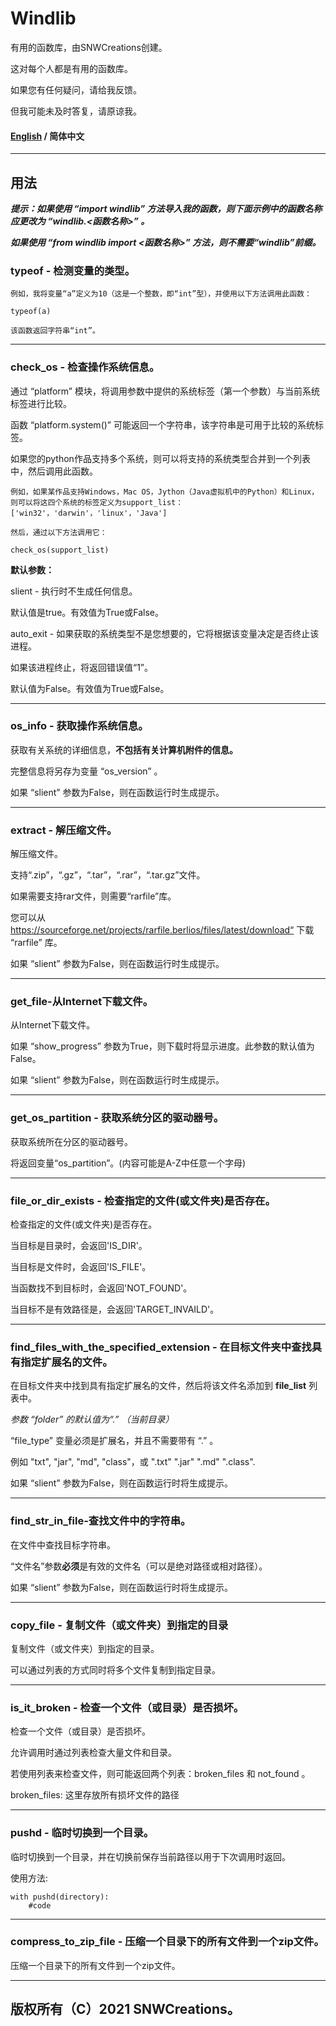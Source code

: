 # **Windlib**

有用的函数库，由SNWCreations创建。

这对每个人都是有用的函数库。

如果您有任何疑问，请给我反馈。

但我可能未及时答复，请原谅我。

#### [English](https://github.com/SNWCreations/windlib/blob/main/README.md) / 简体中文

---

## **用法**

***提示：如果使用 “import windlib” 方法导入我的函数，则下面示例中的函数名称应更改为 “windlib.<函数名称>” 。***

***如果使用 “from windlib import <函数名称>” 方法，则不需要“windlib”前缀。***

### **typeof - 检测变量的类型。**

    例如，我将变量“a”定义为10（这是一个整数，即“int”型），并使用以下方法调用此函数：

    typeof(a)

    该函数返回字符串“int”。

---

### **check_os - 检查操作系统信息。**

通过 “platform” 模块，将调用参数中提供的系统标签（第一个参数）与当前系统标签进行比较。

函数 “platform.system()” 可能返回一个字符串，该字符串是可用于比较的系统标签。

如果您的python作品支持多个系统，则可以将支持的系统类型合并到一个列表中，然后调用此函数。

    例如，如果某作品支持Windows，Mac OS，Jython（Java虚拟机中的Python）和Linux，则可以将这四个系统的标签定义为support_list：['win32'，'darwin'，'linux'，'Java']

    然后，通过以下方法调用它：

    check_os(support_list)


**默认参数：**

slient - 执行时不生成任何信息。

默认值是true。有效值为True或False。

auto_exit - 如果获取的系统类型不是您想要的，它将根据该变量决定是否终止该进程。

如果该进程终止，将返回错误值“1”。

默认值为False。有效值为True或False。

---

### **os_info - 获取操作系统信息。**

获取有关系统的详细信息，**不包括有关计算机附件的信息。**

完整信息将另存为变量 “os_version” 。

如果 “slient” 参数为False，则在函数运行时生成提示。

---

### **extract - 解压缩文件。**

解压缩文件。

支持“.zip”，“.gz”，“.tar”，“.rar”，“.tar.gz”文件。

如果需要支持rar文件，则需要“rarfile”库。

您可以从 https://sourceforge.net/projects/rarfile.berlios/files/latest/download“ 下载 “rarfile” 库。

如果 “slient” 参数为False，则在函数运行时生成提示。

---

### **get_file-从Internet下载文件。**

从Internet下载文件。

如果 “show_progress” 参数为True，则下载时将显示进度。此参数的默认值为False。

如果 “slient” 参数为False，则在函数运行时生成提示。

---

### **get_os_partition - 获取系统分区的驱动器号。**

获取系统所在分区的驱动器号。

将返回变量“os_partition”。(内容可能是A-Z中任意一个字母)

---

### **file_or_dir_exists - 检查指定的文件(或文件夹)是否存在。**

检查指定的文件(或文件夹)是否存在。

当目标是目录时，会返回'IS_DIR'。

当目标是文件时，会返回'IS_FILE'。

当函数找不到目标时，会返回'NOT_FOUND'。

当目标不是有效路径是，会返回'TARGET_INVAILD'。

---

### **find_files_with_the_specified_extension - 在目标文件夹中查找具有指定扩展名的文件。**

在目标文件夹中找到具有指定扩展名的文件，然后将该文件名添加到 **file_list** 列表中。

*参数 “folder” 的默认值为“.” （当前目录）*

“file_type” 变量必须是扩展名，并且不需要带有 “.” 。

例如 "txt", "jar", "md", "class"，或 ".txt" ".jar" ".md" ".class".

如果 “slient” 参数为False，则在函数运行时将生成提示。

---

### **find_str_in_file-查找文件中的字符串。**

在文件中查找目标字符串。

“文件名”参数**必须**是有效的文件名（可以是绝对路径或相对路径）。

如果 “slient” 参数为False，则在函数运行时将生成提示。

---

### **copy_file - 复制文件（或文件夹）到指定的目录**

复制文件（或文件夹）到指定的目录。

可以通过列表的方式同时将多个文件复制到指定目录。

---

### **is_it_broken - 检查一个文件（或目录）是否损坏。**

检查一个文件（或目录）是否损坏。

允许调用时通过列表检查大量文件和目录。

若使用列表来检查文件，则可能返回两个列表：broken_files 和 not_found 。

broken_files: 这里存放所有损坏文件的路径

---

### **pushd - 临时切换到一个目录。**

临时切换到一个目录，并在切换前保存当前路径以用于下次调用时返回。

使用方法:

    with pushd(directory):
        #code

---

### **compress_to_zip_file - 压缩一个目录下的所有文件到一个zip文件。**

压缩一个目录下的所有文件到一个zip文件。

---

## 版权所有（C）2021 SNWCreations。
